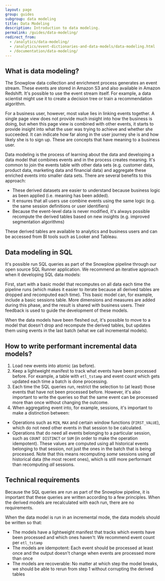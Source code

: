 ```yaml
---
layout: page
group: guides
subgroup: data modeling
title: Data Modeling
description: Introduction to data modeling.
permalink: /guides/data-modeling/
redirect_from:
  - /analytics/data-modeling/
  - /analytics/event-dictionaries-and-data-models/data-modeling.html
  - /documentation/data-modeling/
---
```


## What is data modeling?

The Snowplow data collection and enrichment process generates an event stream. These events are stored in Amazon S3 and also available in Amazon Redshift. It's possible to use the event stream itself. For example, a data scientist might use it to create a decision tree or train a recommendation algorithm.

For a business user, however, most value lies in linking events together. A single page view does not provide much insight into how the business is doing, but when this page view is combined with other events, it starts to provide insight into what the user was trying to achieve and whether she succeeded. It can indicate how far along in the user journey she is and how likely she is to sign up. These are concepts that have meaning to a business user.

Data modeling is the process of learning about the data and developing a data model that combines events and in the process creates meaning. It's common to join the events table with other data sets (e.g. customer data, product data, marketing data and financial data) and aggregate these enriched events into smaller data sets. There are several benefits to this approach:

- These derived datasets are easier to understand because business logic as been applied (i.e. meaning has been added).
- It ensures that all users use combine events using the same logic (e.g. the same session definitions or user identifiers)
- Because the event-level data is never modified, it's always possible recompute the derived tables based on new insights (e.g. improved segmentation algorithms)

These derived tables are available to analytics and business users and can be accessed from BI tools such as Looker and Tableau.

## Data modeling in SQL

It's possible run SQL queries as part of the Snowplow pipeline through our open source SQL Runner application. We recommend an iterative approach when it developing SQL data models:

First, start with a basic model that recomputes on all data each time the pipeline runs (which makes it easier to iterate because all derived tables are dropped and recomputed each time). This basic model can, for example, include a basic sessions table. More dimensions and measures are added during this phase, and the result is shared with business users. Their feedback is used to guide the development of these models.

When the data models have been fleshed out, it's possible to move to a model that doesn't drop and recompute the derived tables, but updates them using events in the last batch (what we call incremental models).

## How to write performant incremental data models?

1. Load new events into atomic (as before).
2. Keep a lightweight manifest to track what events have been processed before. For example, a table with `etl_tstamp` and event count which gets updated each time a batch is done processing.
3. Each time the SQL queries run, restrict the selection to (at least) those events that have not been processed before. However, it's also important to write the queries so that the same event can be processed more than once without changing the outcome.
4. When aggregating event into, for example, sessions, it's important to make a distinction between:
  - Operations such as `MIN`, `MAX` and certain window functions (`FIRST_VALUE`), which do not need other events in that session to be calculated.
  - Operations that do need all events belonging to a particular session, such as `COUNT DISTINCT` or `SUM` (in order to make the operation idempotent). These values are computed using all historical events belonging to that session, not just the ones in the batch that is being processed. Note that this means recomputing *some* sessions using *all* historical data (the most recent ones), which is still more performant than recomputing *all* sessions.

## Technical requirements

Because the SQL queries are run as part of the Snowplow pipeline, it is important that these queries are written according to a few principles. When the derived models are recalculated with each run, there are no requirements.

When the data model is run in an incremental mode, the data models should be written so that:

- The models have a lightweight manifest that tracks which events have been processed and which ones haven't: We recommend event count per `etl_tstamp`
- The models are idempotent: Each event should be processed at least once and the output doesn't change when events are processed more than once
- The models are recoverable: No matter at which step the model breaks, we should be able to rerun from step 1 without corrupting the derived tables
